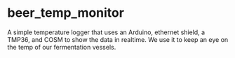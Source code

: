beer_temp_monitor
=================

A simple temperature logger that uses an Arduino, ethernet shield, a TMP36, and COSM to show the data in realtime. We use it to keep an eye on the temp of our fermentation vessels.
